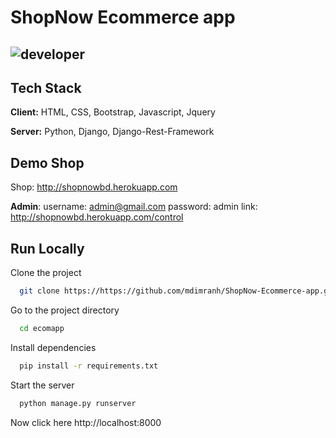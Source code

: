 # ShopNow Ecommerce app
![developer](https://img.shields.io/badge/Developed%20By%20%3A-Md%20Imran%20Hossain-red)
--
## Tech Stack

**Client:** HTML, CSS, Bootstrap, Javascript, Jquery

**Server:** Python, Django, Django-Rest-Framework

## Demo Shop

Shop:
http://shopnowbd.herokuapp.com

**Admin**:
username: admin@gmail.com
password: admin
link: http://shopnowbd.herokuapp.com/control

## Run Locally

Clone the project

```bash
  git clone https://https://github.com/mdimranh/ShopNow-Ecommerce-app.git
```

Go to the project directory

```bash
  cd ecomapp
```

Install dependencies

```bash
  pip install -r requirements.txt
```

Start the server

```bash
  python manage.py runserver
```
Now click here
http://localhost:8000
